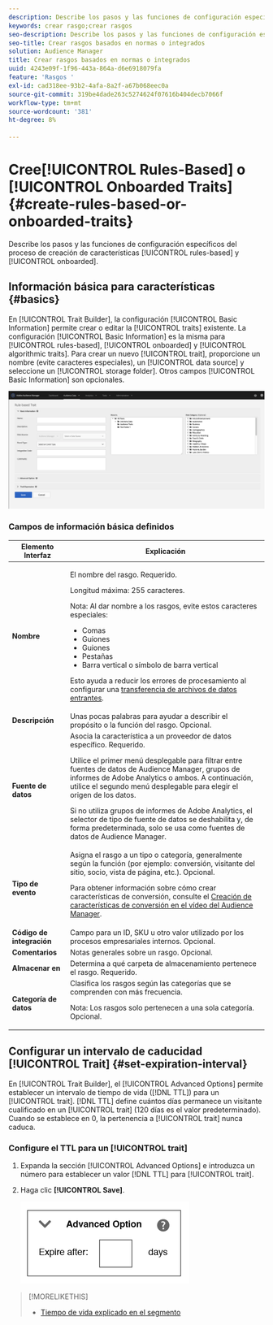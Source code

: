 ```yaml
---
description: Describe los pasos y las funciones de configuración específicos del proceso de creación de características basado en reglas e incorporadas.
keywords: crear rasgo;crear rasgos
seo-description: Describe los pasos y las funciones de configuración específicos del proceso de creación de características basado en reglas e incorporadas.
seo-title: Crear rasgos basados en normas o integrados
solution: Audience Manager
title: Crear rasgos basados en normas o integrados
uuid: 4243e09f-1f96-443a-864a-d6e6918079fa
feature: 'Rasgos '
exl-id: cad318ee-93b2-4afa-8a2f-a67b068eec0a
source-git-commit: 319be4dade263c5274624f07616b404decb7066f
workflow-type: tm+mt
source-wordcount: '381'
ht-degree: 8%

---
```


# Cree[!UICONTROL Rules-Based] o [!UICONTROL Onboarded Traits] {#create-rules-based-or-onboarded-traits}

Describe los pasos y las funciones de configuración específicos del proceso de creación de características [!UICONTROL rules-based] y [!UICONTROL onboarded].

<!-- c_tb_rules_traits.xml -->

## Información básica para características {#basics}

En [!UICONTROL Trait Builder], la configuración [!UICONTROL Basic Information] permite crear o editar la [!UICONTROL traits] existente. La configuración [!UICONTROL Basic Information] es la misma para [!UICONTROL rules-based], [!UICONTROL onboarded] y [!UICONTROL algorithmic traits]. Para crear un nuevo [!UICONTROL trait], proporcione un nombre (evite caracteres especiales), un [!UICONTROL data source] y seleccione un [!UICONTROL storage folder]. Otros campos [!UICONTROL Basic Information] son opcionales.

<!-- c_tb_basics.xml -->

![create-trait](assets/create-trait.png)

### Campos de información básica definidos

<table id="table_42AEC7A5B22346C5BB996D2D36C56229"> 
 <thead> 
  <tr> 
   <th colname="col1" class="entry"> Elemento Interfaz </th> 
   <th colname="col2" class="entry"> Explicación </th> 
  </tr> 
 </thead>
 <tbody> 
  <tr> 
   <td colname="col1"> <b><span class="uicontrol"> Nombre</span></b> </td> 
   <td colname="col2"> <p>El nombre del rasgo. Requerido. </p> <p>Longitud máxima: 255 caracteres. </p> <p> <p>Nota: Al dar nombre a los rasgos, evite estos caracteres especiales: 
      <ul id="ul_AB38A333F21A4AA9B5656CBA69BA65E3"> 
       <li id="li_0E5033B540BC41E799075845388E85A7">Comas </li> 
       <li id="li_B1A6C3E3FB98473A91E4675EE09460F0">Guiones </li> 
       <li id="li_579302FE34B64FE0AE3C751012839229">Guiones </li> 
       <li id="li_44890F738CC64E449CC2545D701ECBC7">Pestañas </li> 
       <li id="li_C203837501A94342923C99A7DAD1ED61">Barra vertical o símbolo de barra vertical </li> 
      </ul> </p> </p> <p>Esto ayuda a reducir los errores de procesamiento al configurar una <a href="../../integration/sending-audience-data/batch-data-transfer-explained/inbound-file-contents.md"> transferencia de archivos de datos entrantes</a>. </p> </td> 
  </tr> 
  <tr> 
   <td colname="col1"> <b><span class="uicontrol"> Descripción</span></b> </td> 
   <td colname="col2"> Unas pocas palabras para ayudar a describir el propósito o la función del rasgo. Opcional. </td> 
  </tr> 
  <tr> 
   <td colname="col1"> <b><span class="uicontrol"> Fuente de datos</span></b> </td> 
   <td colname="col2"> Asocia la característica a un proveedor de datos específico. Requerido. <p>Utilice el primer menú desplegable para filtrar entre fuentes de datos de Audience Manager, grupos de informes de Adobe Analytics o ambos. A continuación, utilice el segundo menú desplegable para elegir el origen de los datos.</p><p> Si no utiliza grupos de informes de Adobe Analytics, el selector de tipo de fuente de datos se deshabilita y, de forma predeterminada, solo se usa como fuentes de datos de Audience Manager.</p>  </td> 
  </tr>
   <tr> 
   <td colname="col1"> <b><span class="uicontrol"> Tipo de evento</span></b> </td> 
   <td colname="col2"> Asigna el rasgo a un tipo o categoría, generalmente según la función (por ejemplo: conversión, visitante del sitio, socio, vista de página, etc.). Opcional. <p> Para obtener información sobre cómo crear características de conversión, consulte el <a href="https://experienceleague.adobe.com/docs/audience-manager-learn/tutorials/build-and-manage-audiences/traits-and-segments/creating-conversion-traits.html">Creación de características de conversión en el vídeo del Audience Manager</a>. </p></td> 
  </tr> 
  <tr> 
   <td colname="col1"> <b><span class="uicontrol"> Código de integración</span></b> </td> 
   <td colname="col2"> Campo para un ID, SKU u otro valor utilizado por los procesos empresariales internos. Opcional. </td> 
  </tr> 
  <tr> 
   <td colname="col1"> <b><span class="uicontrol"> Comentarios</span></b> </td> 
   <td colname="col2"> Notas generales sobre un rasgo. Opcional. </td> 
  </tr> 
  <tr> 
   <td colname="col1"> <b><span class="uicontrol"> Almacenar en</span></b> </td> 
   <td colname="col2"> Determina a qué carpeta de almacenamiento pertenece el rasgo. Requerido. </td> 
  </tr> 
  <tr> 
   <td colname="col1"> <b><span class="uicontrol"> Categoría de datos</span></b> </td> 
   <td colname="col2"> Clasifica los rasgos según las categorías que se comprenden con más frecuencia. <p>Nota:  Los rasgos solo pertenecen a una sola categoría. Opcional. </p> </td> 
  </tr> 
 </tbody> 
</table>

## Configurar un intervalo de caducidad [!UICONTROL Trait] {#set-expiration-interval}

En [!UICONTROL Trait Builder], el [!UICONTROL Advanced Options] permite establecer un intervalo de tiempo de vida ([!DNL TTL]) para un [!UICONTROL trait]. [!DNL TTL] define cuántos días permanece un visitante cualificado en un  [!UICONTROL trait] (120 días es el valor predeterminado). Cuando se establece en 0, la pertenencia a [!UICONTROL trait] nunca caduca.

<!-- t_tb_ttl.xml -->

### Configure el TTL para un [!UICONTROL trait]

1. Expanda la sección [!UICONTROL Advanced Options] e introduzca un número para establecer un valor [!DNL TTL] para [!UICONTROL trait].
1. Haga clic **[!UICONTROL Save]**.

   ![](assets/TTL.png)

>[!MORELIKETHIS]
>
>* [Tiempo de vida explicado en el segmento](../../features/traits/segment-ttl-explained.md)

